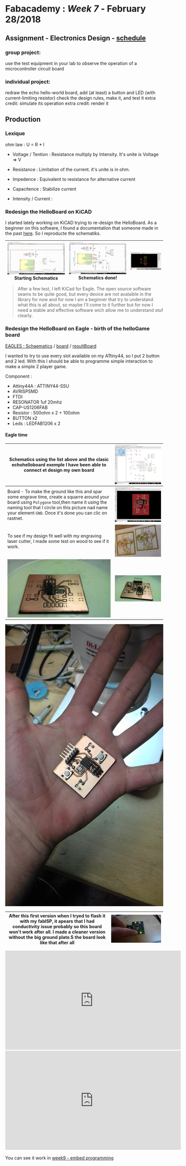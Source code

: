 # Fabacademy : *Week 7* - **February 28/2018**


## Assignment - Electronics Design - [schedule](http://academy.cba.mit.edu/classes/electronics_design/index.html)

### group project:
   use the test equipment in your lab to observe the operation
      of a microcontroller circuit board

### individual project:
   redraw the echo hello-world board,
   add (at least) a button and LED (with current-limiting resistor)
   check the design rules, make it, and test it
   extra credit: simulate its operation
   extra credit: render it

## Production


### Lexique

ohm law : U = R * I

* Voltage / Tention :
  Resistance multiply by Intensity. It's unite is Voltage => V

* Resistance :
  Limitation of the current. it's unite is in ohm.

* Impedence :
  Equivalent to resistance for alternative current

* Capacitence :
  Stabilize current

* Intensity / Current :


### Redesign the HelloBoard on KiCAD

I started lately working on KiCAD trying to re-design the HelloBoard. As a beginner on this software, I found a documentation that someone made in the past [here](http://archive.fabacademy.org/2017/fablabnervecentre/students/401/assignment6.html). So I reproducte the schematiks.

| ![kiCad](assets\img\week7\kiCad-01.jpg) Starting Schematics | ![kiCad](assets\img\week7\kiCad-02.jpg)  Schematics done! | ![kiCad](assets/img/week7/kiCad-03.jpg) |
| --- | --- | --- |

> After a few test, I left KiCad for Eagle. The open source software seams to be quite good, but every device are not avalaible in the library for now and for now I am a beginner that try to understand what this is all about, so maybe I'll come to it further but for now I need a stable and effective software wich allow me to understand stuf clearly.

### Redesign the HelloBoard on Eagle - birth of the helloGame board

<u>EAGLES : </u> [Schaematics](assets\files\helloboard\helloGame\helloGame1.5.sch) / [board](assets\files\helloboard\helloGame\helloGame1.5.brd) / [resultBoard](assets\files\helloboard\helloGame\helloGameBoard.png)

I wanted to try to use every slot available on my ATtiny44, so I put 2 button and 2 led. With this I should be able to programme simple interaction to make a simple 2 player game.

Component :

* Attiny44A : ATTINY44-SSU
* AVRISPSMD
* FTDI
* RESONATOR 1uf 20mhz
* CAP-US1206FAB
* Resistor :  500ohm x 2 + 100ohm
* BUTTON x2
* Leds : LEDFAB1206 x 2

#### Eagle time

| Schematics using the list above and the clasic echohelloboard exemple I have been able to connect et design my own board | ![eagle0](assets\img\week7\helloGame0.png) |
| --- | --- |
| Board - To make the ground like this and spar some engrave time, create a squarre around your board using `Polygone` tool,then name it using the naming tool that I circle on this picture nad name your element `GND`. Once it's done you can clic on rastnet.  | ![eagle1](assets\img\week7\helloGame1.jpg) |
| To see if my design fit well with my engraving laser cutter, I made some test on wood to see if it work. | ![woodTest](assets\img\week7\woodTest.jpg) |
| ![](assets\img\week7\mount0.jpg) | ![](assets\img\week7\mount1.jpg) |

![mounted](assets\img\week7\mount2.jpg)

| After this first version when I tryed to flash it with my fabISP, it apears that I had conductivity issue probably so this board won't work after all. I made a cleaner version without the big ground plate.S the board look like that after all| ![resultBoard](assets\img\week9\P1070177.JPG) |
| --- | --- |

<iframe width="560" height="315" src="https://www.youtube.com/embed/H5XTcAKtRkw" frameborder="0" allow="autoplay; encrypted-media" allowfullscreen></iframe>

<iframe width="560" height="315" src="https://www.youtube.com/embed/sn6Rr_OXa0k" frameborder="0" allow="autoplay; encrypted-media" allowfullscreen></iframe>

You can see it work in [week9 - embed programming]()
